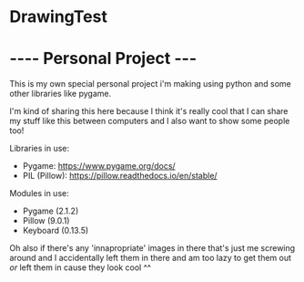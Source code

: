 # DrawingTest

# ---- Personal Project --- #
This is my own special personal project i'm making using python and some other libraries like pygame.

I'm kind of sharing this here because I think it's really cool that I can share my stuff like this between computers and I also want to show some people too!

Libraries in use:
- Pygame: https://www.pygame.org/docs/
- PIL (Pillow): https://pillow.readthedocs.io/en/stable/

Modules in use:
- Pygame (2.1.2)
- Pillow (9.0.1)
- Keyboard (0.13.5)

Oh also if there's any 'innapropriate' images in there that's just me screwing around and I accidentally left them in there and am too lazy to get them out *or* left them in cause they look cool ^^
